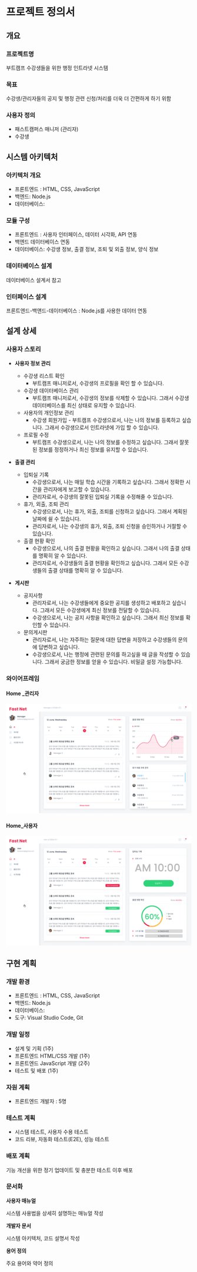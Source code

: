# 프로젝트 정의서

## 개요

### 프로젝트명

부트캠프 수강생들을 위한 행정 인트라넷 시스템

### 목표

수강생/관리자들의 공지 및 행정 관련 신청/처리를 더욱 더 간편하게 하기 위함

### 사용자 정의

- 패스트캠퍼스 매니저 (관리자)
- 수강생

## 시스템 아키텍처

### 아키텍처 개요

- 프론트엔드 : HTML, CSS, JavaScript
- 백엔드: Node.js
- 데이터베이스:

### 모듈 구성

- 프론트엔드 : 사용자 인터페이스, 데이터 시각화, API 연동
- 백엔드 데이터베이스 연동
- 데이터베이스: 수강생 정보, 출결 정보, 조퇴 및 외출 정보, 양식 정보

### 데이터베이스 설계

데이터베이스 설계서 참고

### 인터페이스 설계

프론트엔드-백앤드-데이터베이스 : Node.js를 사용한 데이터 연동

## 설계 상세

### 사용자 스토리

- **사용자 정보 관리**

  - 수강생 리스트 확인
    - 부트캠프 매니저로서, 수강생의 프로필을 확인 할 수 있습니다.
  - 수강생 데이터베이스 관리
    - 부트캠프 매니저로서, 수강생의 정보를 삭제할 수 있습니다. 그래서 수강생 데이터베이스를 최신 상태로 유지할 수 있습니다.
  - 사용자의 개인정보 관리
    - 수강생 회원가입 - 부트캠프 수강생으로서, 나는 나의 정보를 등록하고 싶습니다. 그래서 수강생으로서 인트라넷에 가입 할 수 있습니다.
  - 프로필 수정
    - 부트캠프 수강생으로서, 나는 나의 정보를 수정하고 싶습니다. 그래서 잘못된 정보를 정정하거나 최신 정보를 유지할 수 있습니다.

- **출결 관리**
  - 입퇴실 기록
    - 수강생으로서, 나는 매일 학습 시간을 기록하고 싶습니다. 그래서 정확한 시간을 관리자에게 보고할 수 있습니다.
    - 관리자로서, 수강생의 잘못된 입퇴실 기록을 수정해줄 수 있습니다.
  - 휴가, 외출, 조퇴 관리
    - 수강생으로서, 나는 휴가, 외출, 조퇴를 신청하고 싶습니다. 그래서 계획된 날짜에 쉴 수 있습니다.
    - 관리자로서, 나는 수강생의 휴가, 외출, 조퇴 신청을 승인하거나 거절할 수 있습니다.
  - 출결 현황 확인
    - 수강생으로서, 나의 출결 현황을 확인하고 싶습니다. 그래서 나의 출결 상태를 명확히 알 수 있습니다.
    - 관리자로서, 수강생들의 출결 현황을 확인하고 싶습니다. 그래서 모든 수강생들의 출결 상태를 명확히 알 수 있습니다.
- **게시판**
  - 공지사항
    - 관리자로서, 나는 수강생들에게 중요한 공지를 생성하고 배포하고 싶습니다. 그래서 모든 수강생에게 최신 정보를 전달할 수 있습니다.
    - 수강생으로서, 나는 공지 사항을 확인하고 싶습니다. 그래서 최신 정보를 확인할 수 있습니다.
  - 문의게시판
    - 관리자로서, 나는 자주하는 질문에 대한 답변을 저장하고 수강생들의 문의에 답변하고 싶습니다.
    - 수강생으로서, 나는 행정에 관련된 문의를 하고싶을 때 글을 작성할 수 있습니다. 그래서 궁금한 정보를 얻을 수 있습니다. 비밀글 설정 가능합니다.

### 와이어프레임
#### Home _관리자
![Home_manager](./images/01.1.%20Home_manager.png)

#### Home_사용자
![Home_user](./images/01.1.%20Home_user.png)

## 구현 계획

### 개발 환경

- 프론트엔드 : HTML, CSS, JavaScript
- 백엔드: Node.js
- 데이터베이스:
- 도구: Visual Studio Code, Git

### 개발 일정

- 설계 및 기획 (1주)
- 프론트엔드 HTML/CSS 개발 (1주)
- 프론트엔드 JavaScript 개발 (2주)
- 테스트 및 배포 (1주)

### 자원 계획

- 프론트엔드 개발자 : 5명

### 테스트 계획

- 시스템 테스트, 사용자 수용 테스트
- 코드 리뷰, 자동화 테스트(E2E), 성능 테스트

### 배포 계획

기능 개선을 위한 정기 업데이트 및 충분한 테스트 이후 배포

### 문서화

**사용자 매뉴얼**

시스템 사용법을 상세히 설명하는 매뉴얼 작성

**개발자 문서**

시스템 아키텍처, 코드 설명서 작성

**용어 정의**

주요 용어와 약어 정의
